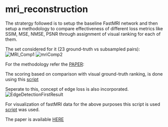 # mri_reconstruction

The stratergy followed is to setup the baseline FastMRI network and then setup a methodology to compare effectiveness of different loss metrics like SSIM, MSE, NMSE, PSNR through assignment of visual ranking for each of them. 

The set considered for it (23 ground-truth vs subsampled pairs):
![MRI_Comp1](https://user-images.githubusercontent.com/58559090/128677388-57a165f5-849b-4b00-b803-9677d1222e14.png)
![mriComp2](https://user-images.githubusercontent.com/58559090/128677405-5793d696-0ecc-4627-95cb-b211aeb95834.jpg)


For the methodology refer the [PAPER](MRI_Reconstruction.pdf):
<!--1. Set of MRI reconstructed pairs are chosen
2. Loss metrics are applied on these chosen pairs
3. A visual ranking is assigned for the set by means of visual observation (Here observation is a substitute for actual clinical evaluation) which is considered as the golden ranking or the ground truth ranking
4. A small code is arrived at for comparing the rankings by loss metric to ranking by observation. This provides a score for each metric that stands for how effective that metric is for scoring the orginal and reconstructed image
5. The obtained score are then used as weights for creating a weighted sum of these loss metric
6. The weighted sum is then used as loss function in training-->


The scoring based on comparison with visual ground-truth ranking, is done using this [script](compare_rankings.pl) 

Seperate to this, concept of edge loss is also incorporated. 
![EdgeDetectionFirstResult](https://user-images.githubusercontent.com/58559090/128676856-16357c42-1344-4e50-a084-33750f8e751c.png)

For visualization of fastMRI data for the above purposes this script is used [script](data_viz.py) was used.


The paper is available [HERE](MRI_Reconstruction.pdf)


